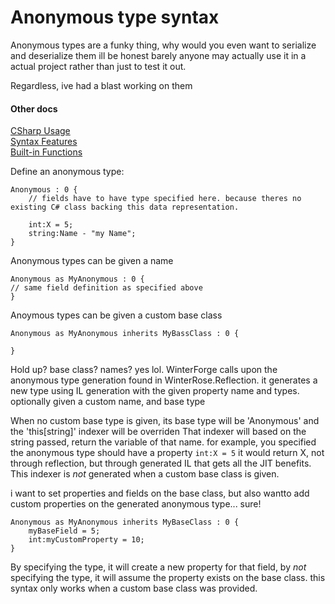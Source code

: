 
# Anonymous type syntax

Anonymous types are a funky thing, why would you even want to serialize and deserialize them
ill be honest barely anyone may actually use it in a actual project rather than just to test it out.

Regardless, ive had a blast working on them

#### Other docs
[CSharp Usage](CSharp_Usage.md)  
[Syntax Features](Syntax_Features.md)  
[Built-in Functions](WinterForge_Built-in_Functions.md)  

Define an anonymous type:
```
Anonymous : 0 {
	// fields have to have type specified here. because theres no existing C# class backing this data representation.
	
	int:X = 5;
	string:Name - "my Name";
}
```

Anonymous types can be given a name

```
Anonymous as MyAnonymous : 0 {
// same field definition as specified above
}
```

Anoymous types can be given a custom base class

```
Anonymous as MyAnonymous inherits MyBassClass : 0 {

}
```

Hold up? base class? names?
yes lol.
WinterForge calls upon the anonymous type generation found in WinterRose.Reflection.
it generates a new type using IL generation with the given property name and types.
optionally given a custom name, and base type

When no custom base type is given, its base type will be 'Anonymous' and the 'this\[string]' indexer will be overriden
That indexer will based on the string passed, return the variable of that name.
for example, you specified the anonymous type should have a property `int:X = 5`
it would return X, not through reflection, but through generated IL that gets all the JIT benefits.
This indexer is *not* generated when a custom base class is given.



i want to set properties and fields on the base class, but also wantto add custom properties on the generated anonymous type... sure!
```
Anonymous as MyAnonymous inherits MyBaseClass : 0 {
	myBaseField = 5;
	int:myCustomProperty = 10;
}
```
By specifying the type, it will create a new property for that field, by *not* specifying the type, 
it will assume the property exists on the base class.
this syntax only works when a custom base class was provided.